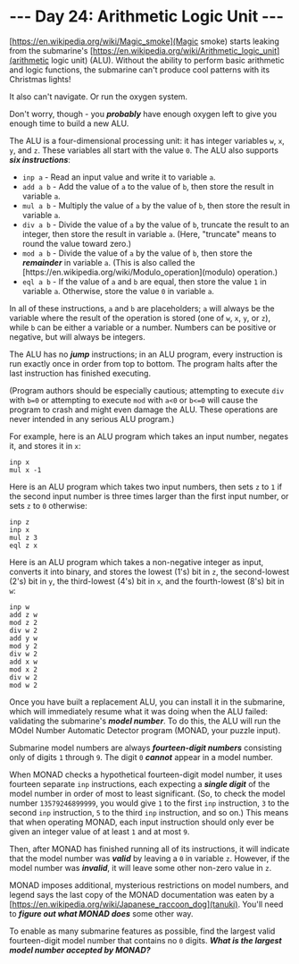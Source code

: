# --- Day 24: Arithmetic Logic Unit ---

[https://en.wikipedia.org/wiki/Magic_smoke](Magic smoke) starts leaking from the submarine's [https://en.wikipedia.org/wiki/Arithmetic_logic_unit](arithmetic logic unit) (ALU). Without the ability to perform basic arithmetic and logic functions, the submarine can't produce cool patterns with its Christmas lights!


It also can't navigate. Or run the oxygen system.


Don't worry, though - you <em><b>probably</b></em> have enough oxygen left to give you enough time to build a new ALU.


The ALU is a four-dimensional processing unit: it has integer variables <code>w</code>, <code>x</code>, <code>y</code>, and <code>z</code>. These variables all start with the value <code>0</code>. The ALU also supports <em><b>six instructions</b></em>:


<ul>
<li><code>inp a</code> - Read an input value and write it to variable <code>a</code>.</li>
<li><code>add a b</code> - Add the value of <code>a</code> to the value of <code>b</code>, then store the result in variable <code>a</code>.</li>
<li><code>mul a b</code> - Multiply the value of <code>a</code> by the value of <code>b</code>, then store the result in variable <code>a</code>.</li>
<li><code>div a b</code> - Divide the value of <code>a</code> by the value of <code>b</code>, truncate the result to an integer, then store the result in variable <code>a</code>. (Here, "truncate" means to round the value toward zero.)</li>
<li><code>mod a b</code> - Divide the value of <code>a</code> by the value of <code>b</code>, then store the <em><b>remainder</b></em> in variable <code>a</code>. (This is also called the [https://en.wikipedia.org/wiki/Modulo_operation](modulo) operation.)</li>
<li><code>eql a b</code> - If the value of <code>a</code> and <code>b</code> are equal, then store the value <code>1</code> in variable <code>a</code>. Otherwise, store the value <code>0</code> in variable <code>a</code>.</li>
</ul>
In all of these instructions, <code>a</code> and <code>b</code> are placeholders; <code>a</code> will always be the variable where the result of the operation is stored (one of <code>w</code>, <code>x</code>, <code>y</code>, or <code>z</code>), while <code>b</code> can be either a variable or a number. Numbers can be positive or negative, but will always be integers.


The ALU has no <em><b>jump</b></em> instructions; in an ALU program, every instruction is run exactly once in order from top to bottom. The program halts after the last instruction has finished executing.


(Program authors should be especially cautious; attempting to execute <code>div</code> with <code>b=0</code> or attempting to execute <code>mod</code> with <code>a&lt;0</code> or <code>b&lt;=0</code>  will cause the program to crash and might even <span title="Maybe this is what happened to the last one.">damage the ALU</span>. These operations are never intended in any serious ALU program.)


For example, here is an ALU program which takes an input number, negates it, and stores it in <code>x</code>:


<pre><code>inp x
mul x -1
</code></pre>
Here is an ALU program which takes two input numbers, then sets <code>z</code> to <code>1</code> if the second input number is three times larger than the first input number, or sets <code>z</code> to <code>0</code> otherwise:


<pre><code>inp z
inp x
mul z 3
eql z x
</code></pre>
Here is an ALU program which takes a non-negative integer as input, converts it into binary, and stores the lowest (1's) bit in <code>z</code>, the second-lowest (2's) bit in <code>y</code>, the third-lowest (4's) bit in <code>x</code>, and the fourth-lowest (8's) bit in <code>w</code>:


<pre><code>inp w
add z w
mod z 2
div w 2
add y w
mod y 2
div w 2
add x w
mod x 2
div w 2
mod w 2
</code></pre>
Once you have built a replacement ALU, you can install it in the submarine, which will immediately resume what it was doing when the ALU failed: validating the submarine's <em><b>model number</b></em>. To do this, the ALU will run the MOdel Number Automatic Detector program (MONAD, your puzzle input).


Submarine model numbers are always <em><b>fourteen-digit numbers</b></em> consisting only of digits <code>1</code> through <code>9</code>. The digit <code>0</code> <em><b>cannot</b></em> appear in a model number.


When MONAD checks a hypothetical fourteen-digit model number, it uses fourteen separate <code>inp</code> instructions, each expecting a <em><b>single digit</b></em> of the model number in order of most to least significant. (So, to check the model number <code>13579246899999</code>, you would give <code>1</code> to the first <code>inp</code> instruction, <code>3</code> to the second <code>inp</code> instruction, <code>5</code> to the third <code>inp</code> instruction, and so on.) This means that when operating MONAD, each input instruction should only ever be given an integer value of at least <code>1</code> and at most <code>9</code>.


Then, after MONAD has finished running all of its instructions, it will indicate that the model number was <em><b>valid</b></em> by leaving a <code>0</code> in variable <code>z</code>. However, if the model number was <em><b>invalid</b></em>, it will leave some other non-zero value in <code>z</code>.


MONAD imposes additional, mysterious restrictions on model numbers, and legend says the last copy of the MONAD documentation was eaten by a [https://en.wikipedia.org/wiki/Japanese_raccoon_dog](tanuki). You'll need to <em><b>figure out what MONAD does</b></em> some other way.


To enable as many submarine features as possible, find the largest valid fourteen-digit model number that contains no <code>0</code> digits. <em><b>What is the largest model number accepted by MONAD?</b></em>


